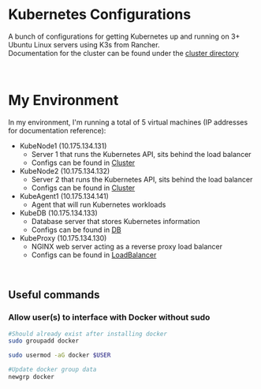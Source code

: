 # Kubernetes Configurations
A bunch of configurations for getting Kubernetes up and running on 3+ Ubuntu Linux servers using K3s from Rancher.
<br>
Documentation for the cluster can be found under the [cluster directory](cluster/README.md)

<br>

# My Environment
In my environment, I'm running a total of 5 virtual machines (IP addresses for documentation reference):
 - KubeNode1 (10.175.134.131)
   - Server 1 that runs the Kubernetes API, sits behind the load balancer
   - Configs can be found in [Cluster](/Cluster) 
 - KubeNode2 (10.175.134.132)
   - Server 2 that runs the Kubernetes API, sits behind the load balancer
   - Configs can be found in [Cluster](/Cluster) 
 - KubeAgent1 (10.175.134.141)
   - Agent that will run Kubernetes workloads
 - KubeDB (10.175.134.133)
   - Database server that stores Kubernetes information
   - Configs can be found in [DB](/DB)
 - KubeProxy (10.175.134.130)
   - NGINX web server acting as a reverse proxy load balancer
   - Configs can be found in [LoadBalancer]([/LoadBalancer)

<br>

## Useful commands

### Allow user(s) to interface with Docker without sudo

```bash
#Should already exist after installing docker
sudo groupadd docker

sudo usermod -aG docker $USER

#Update docker group data
newgrp docker
```